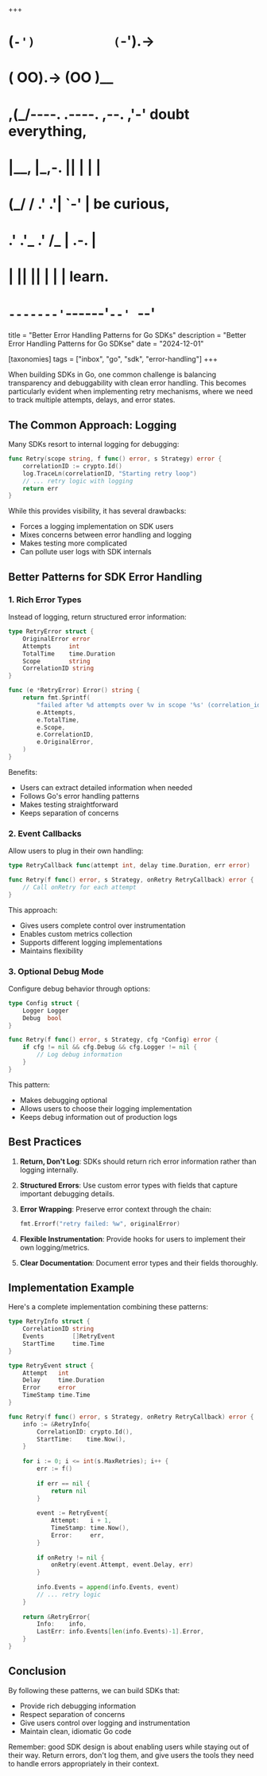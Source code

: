 +++
#   (`-')           (`-').->
#   ( OO).->        (OO )__
# ,(_/----. .----. ,--. ,'-' doubt everything,
# |__,    |\_,-.  ||  | |  |
#  (_/   /    .' .'|  `-'  | be curious,
#  .'  .'_  .'  /_ |  .-.  |
# |       ||      ||  | |  | learn.
# `-------'`------'`--' `--'

title = "Better Error Handling Patterns for Go SDKs"
description = "Better Error Handling Patterns for Go SDKse"
date = "2024-12-01"

[taxonomies]
tags = ["inbox", "go", "sdk", "error-handling"]
+++

When building SDKs in Go, one common challenge is balancing transparency and debuggability with clean error handling. This becomes particularly evident when implementing retry mechanisms, where we need to track multiple attempts, delays, and error states.

## The Common Approach: Logging

Many SDKs resort to internal logging for debugging:

```go
func Retry(scope string, f func() error, s Strategy) error {
    correlationID := crypto.Id()
    log.TraceLn(correlationID, "Starting retry loop")
    // ... retry logic with logging
    return err
}
```

While this provides visibility, it has several drawbacks:
- Forces a logging implementation on SDK users
- Mixes concerns between error handling and logging
- Makes testing more complicated
- Can pollute user logs with SDK internals

## Better Patterns for SDK Error Handling

### 1. Rich Error Types

Instead of logging, return structured error information:

```go
type RetryError struct {
    OriginalError error
    Attempts     int
    TotalTime    time.Duration
    Scope        string
    CorrelationID string
}

func (e *RetryError) Error() string {
    return fmt.Sprintf(
        "failed after %d attempts over %v in scope '%s' (correlation_id: %s): %v",
        e.Attempts,
        e.TotalTime,
        e.Scope,
        e.CorrelationID,
        e.OriginalError,
    )
}
```

Benefits:
- Users can extract detailed information when needed
- Follows Go's error handling patterns
- Makes testing straightforward
- Keeps separation of concerns

### 2. Event Callbacks

Allow users to plug in their own handling:

```go
type RetryCallback func(attempt int, delay time.Duration, err error)

func Retry(f func() error, s Strategy, onRetry RetryCallback) error {
    // Call onRetry for each attempt
}
```

This approach:
- Gives users complete control over instrumentation
- Enables custom metrics collection
- Supports different logging implementations
- Maintains flexibility

### 3. Optional Debug Mode

Configure debug behavior through options:

```go
type Config struct {
    Logger Logger
    Debug  bool
}

func Retry(f func() error, s Strategy, cfg *Config) error {
    if cfg != nil && cfg.Debug && cfg.Logger != nil {
        // Log debug information
    }
}
```

This pattern:
- Makes debugging optional
- Allows users to choose their logging implementation
- Keeps debug information out of production logs

## Best Practices

1. **Return, Don't Log**: SDKs should return rich error information rather than logging internally.

2. **Structured Errors**: Use custom error types with fields that capture important debugging details.

3. **Error Wrapping**: Preserve error context through the chain:
   ```go
   fmt.Errorf("retry failed: %w", originalError)
   ```

4. **Flexible Instrumentation**: Provide hooks for users to implement their own logging/metrics.

5. **Clear Documentation**: Document error types and their fields thoroughly.

## Implementation Example

Here's a complete implementation combining these patterns:

```go
type RetryInfo struct {
    CorrelationID string
    Events        []RetryEvent
    StartTime     time.Time
}

type RetryEvent struct {
    Attempt   int
    Delay     time.Duration
    Error     error
    TimeStamp time.Time
}

func Retry(f func() error, s Strategy, onRetry RetryCallback) error {
    info := &RetryInfo{
        CorrelationID: crypto.Id(),
        StartTime:    time.Now(),
    }
    
    for i := 0; i <= int(s.MaxRetries); i++ {
        err := f()
        
        if err == nil {
            return nil
        }
        
        event := RetryEvent{
            Attempt:   i + 1,
            TimeStamp: time.Now(),
            Error:     err,
        }
        
        if onRetry != nil {
            onRetry(event.Attempt, event.Delay, err)
        }
        
        info.Events = append(info.Events, event)
        // ... retry logic
    }
    
    return &RetryError{
        Info:    info,
        LastErr: info.Events[len(info.Events)-1].Error,
    }
}
```

## Conclusion

By following these patterns, we can build SDKs that:
- Provide rich debugging information
- Respect separation of concerns
- Give users control over logging and instrumentation
- Maintain clean, idiomatic Go code

Remember: good SDK design is about enabling users while staying out of their way. Return errors, don't log them, and give users the tools they need to handle errors appropriately in their context.
